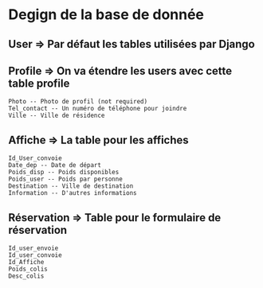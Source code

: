 Degign de la base de donnée
===========================

User => Par défaut les tables utilisées par Django
----

Profile => On va étendre les users avec cette table profile
-------
    Photo -- Photo de profil (not required)
    Tel_contact -- Un numéro de téléphone pour joindre 
    Ville -- Ville de résidence

Affiche => La table pour les affiches
-------
    Id_User_convoie
    Date_dep -- Date de départ
    Poids_disp -- Poids disponibles
    Poids_user -- Poids par personne
    Destination -- Ville de destination
    Information -- D'autres informations

Réservation => Table pour le formulaire de réservation
-----------
    Id_user_envoie
    Id_user_convoie
    Id_Affiche
    Poids_colis
    Desc_colis